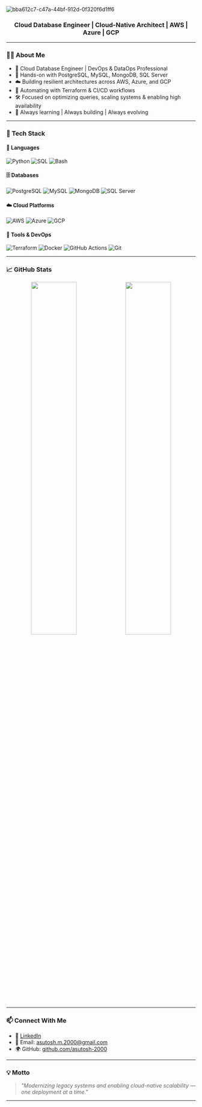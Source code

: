 
![bba612c7-c47a-44bf-912d-0f320f6d1ff6](https://github.com/user-attachments/assets/796aeeef-c54d-4a51-9551-fadc1b295734)


<h3 align="center">Cloud Database Engineer | Cloud-Native Architect | AWS | Azure | GCP</h3>

---

### 👨‍💻 About Me

- 🚀 Cloud Database Engineer | DevOps & DataOps Professional
- 💾 Hands-on with PostgreSQL, MySQL, MongoDB, SQL Server
- ☁️ Building resilient architectures across AWS, Azure, and GCP
- 🧱 Automating with Terraform & CI/CD workflows
- 🛠️ Focused on optimizing queries, scaling systems & enabling high availability
- 🧠 Always learning | Always building | Always evolving

---

### 🧰 Tech Stack

#### 📌 Languages
![Python](https://img.shields.io/badge/Python-3776AB?style=flat-square&logo=python&logoColor=white)
![SQL](https://img.shields.io/badge/SQL-025E8C?style=flat-square&logo=postgresql&logoColor=white)
![Bash](https://img.shields.io/badge/Bash-4EAA25?style=flat-square&logo=gnu-bash&logoColor=white)

#### 🗄️ Databases
![PostgreSQL](https://img.shields.io/badge/PostgreSQL-336791?style=flat-square&logo=postgresql&logoColor=white)
![MySQL](https://img.shields.io/badge/MySQL-00758F?style=flat-square&logo=mysql&logoColor=white)
![MongoDB](https://img.shields.io/badge/MongoDB-47A248?style=flat-square&logo=mongodb&logoColor=white)
![SQL Server](https://img.shields.io/badge/SQL_Server-CC2927?style=flat-square&logo=microsoftsqlserver&logoColor=white)

#### ☁️ Cloud Platforms
![AWS](https://img.shields.io/badge/AWS-FF9900?style=flat-square&logo=amazonaws&logoColor=white)
![Azure](https://img.shields.io/badge/Azure-0078D4?style=flat-square&logo=microsoftazure&logoColor=white)
![GCP](https://img.shields.io/badge/GCP-4285F4?style=flat-square&logo=googlecloud&logoColor=white)

#### 🔧 Tools & DevOps
![Terraform](https://img.shields.io/badge/Terraform-623CE4?style=flat-square&logo=terraform&logoColor=white)
![Docker](https://img.shields.io/badge/Docker-2496ED?style=flat-square&logo=docker&logoColor=white)
![GitHub Actions](https://img.shields.io/badge/GitHub_Actions-2088FF?style=flat-square&logo=githubactions&logoColor=white)
![Git](https://img.shields.io/badge/Git-F05032?style=flat-square&logo=git&logoColor=white)

---

### 📈 GitHub Stats

<p align="center">
  <img src="https://github-readme-stats.vercel.app/api?username=asutosh-2000&show_icons=true&theme=radical" width="49%"/>
  <img src="https://github-readme-stats.vercel.app/api/top-langs/?username=asutosh-2000&layout=compact&theme=radical" width="49%"/>
</p>

---

### 📫 Connect With Me

- 🔗 [LinkedIn](https://www.linkedin.com/in/asutosh2000)
- 📧 Email: [asutosh.m.2000@gmail.com](mailto:asutosh.m.2000@gmail.com)
- 🌍 GitHub: [github.com/asutosh-2000](https://github.com/asutosh-2000)

---

### 💡 Motto
> _"Modernizing legacy systems and enabling cloud-native scalability — one deployment at a time."_

---
